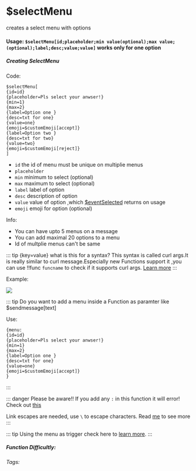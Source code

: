 # $selectMenu
creates a select menu with options

#### Usage: `$selectMenu[id;placeholder;min value(optional);max value;(optional);label;desc;value;value]` works only for one option
##### Creating SelectMenu
Code:
```
$selectMenu[
{id=id}
{placeholder=Pls select your anwser!}
{min=1}
{max=2}
{label=Option one }
{desc=txt for one}
{value=one}
{emoji=$customEmoji[accept]}
{label=Option two }
{desc=txt for two}
{value=two}
{emoji=$customEmoji[reject]}
]
```
* `id` the id of menu must be unique on multiplie menus
* `placeholder` 
* `min` minimum to select (optional)
* `max` maximum to select (optional)
* `label` label of option
* `desc` description of option
* `value` value of option ,which [$eventSelected](./eventSelected.md) returns on usage
* `emoji` emoji for option (optional)

Info:
* You can have upto 5 menus on a message
* You can add maximal 20 options to a menu
* Id of multplie menus can't be same

::: tip {key=value} what is this for a syntax?
This syntax is called curl args.It is really similar to curl message.Especially new Functions support it ,you can use !!func `funcname` to check if it supports curl args.
 [Learn more](../guide/curl.md)
:::

Example:

![](https://i.imgur.com/XbRhFaZ.png)

::: tip Do you want to add a menu inside a Function as paramter like $sendmessage[text]

Use: 
```
{menu:
{id=id}
{placeholder=Pls select your anwser!}
{min=1}
{max=2}
{label=Option one }
{desc=txt for one}
{value=one}
{emoji=$customEmoji[accept]}
}
```
:::

::: danger Please be aware!!
If you add any `:` in this function it will error! Check out [this](../../Other/syntax.md)

Link escapes are needed, use `\` to escape characters. Read [me](../../Other/syntax.md) to see more
:::

::: tip
Using the menu as trigger check here to [learn more](../../Trigger/menu.md).
:::

##### Function Difficultly: <Badge type="warning" text="Medium" vertical="middle" /> 
###### Tags: <Badge type="tip" text="selectMenu" vertical="middle" /> <Badge type="tip" text="component" vertical="middle" /> 